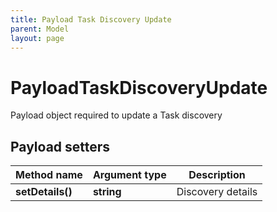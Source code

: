 ```yaml
---
title: Payload Task Discovery Update
parent: Model
layout: page
---
```


# PayloadTaskDiscoveryUpdate

Payload object required to update a Task discovery

## Payload setters

Method name | Argument type | Description
------------ | ------------- | -------------
**setDetails()** | **string** | Discovery details

